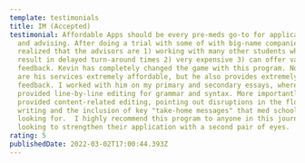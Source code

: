 ```yaml
---
template: testimonials
title: IM (Accepted)
testimonial: Affordable Apps should be every pre-meds go-to for application help
  and advising. After doing a trial with some of with big-name companies, I
  realized that the advisors are 1) working with many other students which can
  result in delayed turn-around times 2) very expensive 3) can offer vague
  feedback. Kevin has completely changed the game with this program. Not only
  are his services extremely affordable, but he also provides extremely thorough
  feedback. I worked with him on my primary and secondary essays, where he
  provided line-by-line editing for grammar and syntax. More importantly, he
  provided content-related editing, pointing out disruptions in the flow of
  writing and the inclusion of key "take-home messages" that med schools will be
  looking for.  I highly recommend this program to anyone in this journey and is
  looking to strengthen their application with a second pair of eyes.
rating: 5
publishedDate: 2022-03-02T17:00:44.393Z
---
```

